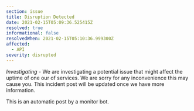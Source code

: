 ```yaml
---
section: issue
title: Disruption Detected
date: 2021-02-15T05:09:36.525415Z
resolved: true
informational: false
resolvedWhen: 2021-02-15T05:10:36.999300Z
affected:
  - API
severity: disrupted
---
```

*Investigating* - We are investigating a potential issue that might affect the uptime of one our of services. We are sorry for any inconvenience this may cause you. This incident post will be updated once we have more information.

This is an automatic post by a monitor bot.
        